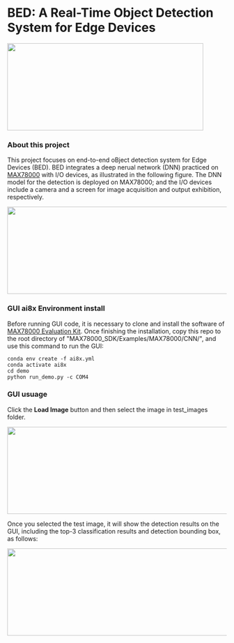 # BED: A Real-Time Object Detection System for Edge Devices
<img width="450" height="200" src="https://github.com/datamllab/BED_GUI/blob/main/figures/BED_logo.png">


### About this project

This project focuses on end-to-end oBject
detection system for Edge Devices (BED).
BED integrates a deep nerual network (DNN) practiced on [MAX78000](https://www.maximintegrated.com/en/products/microcontrollers/MAX78000.html) with I/O devices, as illustrated in the following figure. 
The DNN model for the detection is deployed on MAX78000; 
and the I/O devices include a camera and a screen for image acquisition and output exhibition, respectively. 

<div align=center>
<img width="600" height="200" src="https://github.com/datamllab/BED_GUI/blob/main/figures/GUI_pipeline.png">
</div>

### GUI ai8x Environment install

Before running GUI code, it is necessary to clone and install the software of [MAX78000 Evaluation Kit](https://github.com/MaximIntegratedAI/MaximAI_Documentation/tree/master/MAX78000_Evaluation_Kit).
Once finishing the installation, copy this repo to the root directory of "MAX78000_SDK/Examples/MAX78000/CNN/", and use this command to run the GUI:

````angular2html
conda env create -f ai8x.yml
conda activate ai8x
cd demo
python run_demo.py -c COM4
````

### GUI usuage

Click the **Load Image** button and then select the image in test_images folder.

<div align=center>
<img width="600" height="200" src="https://github.com/datamllab/BED_GUI/blob/main/figures/GUI_guide.png">
</div>

Once you selected the test image, it will show the detection results on the GUI, including the top-3 classification results and detection bounding box, as follows: 

<div align=center>
<img width="600" height="200" src="https://github.com/datamllab/BED_GUI/blob/main/figures/GUI_guide2.png">
</div>